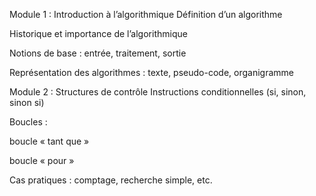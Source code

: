 Module 1 : Introduction à l’algorithmique
Définition d’un algorithme

Historique et importance de l’algorithmique

Notions de base : entrée, traitement, sortie

Représentation des algorithmes : texte, pseudo-code, organigramme


Module 2 : Structures de contrôle
Instructions conditionnelles (si, sinon, sinon si)

Boucles :

boucle « tant que »

boucle « pour »

Cas pratiques : comptage, recherche simple, etc.